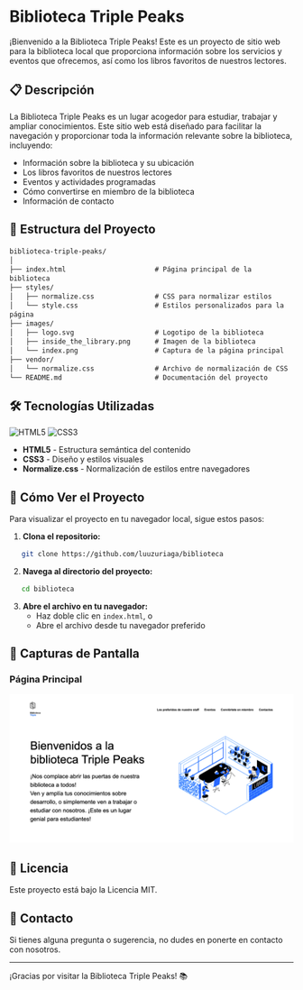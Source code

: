 # Biblioteca Triple Peaks

¡Bienvenido a la Biblioteca Triple Peaks! Este es un proyecto de sitio web para la biblioteca local que proporciona información sobre los servicios y eventos que ofrecemos, así como los libros favoritos de nuestros lectores.

## 📋 Descripción

La Biblioteca Triple Peaks es un lugar acogedor para estudiar, trabajar y ampliar conocimientos. Este sitio web está diseñado para facilitar la navegación y proporcionar toda la información relevante sobre la biblioteca, incluyendo:

- Información sobre la biblioteca y su ubicación
- Los libros favoritos de nuestros lectores
- Eventos y actividades programadas
- Cómo convertirse en miembro de la biblioteca
- Información de contacto

## 📁 Estructura del Proyecto
```
biblioteca-triple-peaks/
│
├── index.html                      # Página principal de la biblioteca
├── styles/
│   ├── normalize.css               # CSS para normalizar estilos
│   └── style.css                   # Estilos personalizados para la página
├── images/
│   ├── logo.svg                    # Logotipo de la biblioteca
│   ├── inside_the_library.png      # Imagen de la biblioteca
│   └── index.png                   # Captura de la página principal
├── vendor/
│   └── normalize.css               # Archivo de normalización de CSS
└── README.md                       # Documentación del proyecto
```

## 🛠️ Tecnologías Utilizadas

![HTML5](https://img.shields.io/badge/HTML5-E34F26?style=flat&logo=html5&logoColor=white)
![CSS3](https://img.shields.io/badge/CSS3-1572B6?style=flat&logo=css3&logoColor=white)


- **HTML5** - Estructura semántica del contenido
- **CSS3** - Diseño y estilos visuales
- **Normalize.css** - Normalización de estilos entre navegadores

## 🚀 Cómo Ver el Proyecto

Para visualizar el proyecto en tu navegador local, sigue estos pasos:

1. **Clona el repositorio:**
```bash
   git clone https://github.com/luuzuriaga/biblioteca
```

2. **Navega al directorio del proyecto:**
```bash
   cd biblioteca
```

3. **Abre el archivo en tu navegador:**
   - Haz doble clic en `index.html`, o
   - Abre el archivo desde tu navegador preferido

## 📸 Capturas de Pantalla

### Página Principal
![Página Principal](images/index.png)

## 📄 Licencia

Este proyecto está bajo la Licencia MIT.

## 📧 Contacto

Si tienes alguna pregunta o sugerencia, no dudes en ponerte en contacto con nosotros.

---

¡Gracias por visitar la Biblioteca Triple Peaks! 📚
